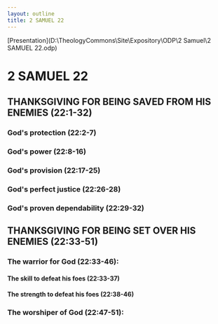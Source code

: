 ```yaml
---
layout: outline
title: 2 SAMUEL 22
---
```

[Presentation](D:\TheologyCommons\Site\Expository\ODP\2 Samuel\2 SAMUEL 22.odp)
# 2 SAMUEL 22
## THANKSGIVING FOR BEING SAVED FROM HIS ENEMIES (22:1-32) 
###  God\'s protection (22:2-7) 
###  God\'s power (22:8-16) 
###  God\'s provision (22:17-25) 
###  God\'s perfect justice (22:26-28) 
###  God\'s proven dependability (22:29-32) 
## THANKSGIVING FOR BEING SET OVER HIS ENEMIES (22:33-51) 
###  The warrior for God (22:33-46): 
####  The skill to defeat his foes (22:33-37) 
####  The strength to defeat his foes (22:38-46) 
###  The worshiper of God (22:47-51): 
